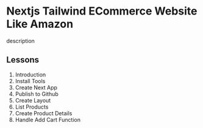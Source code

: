 # Nextjs Tailwind ECommerce Website Like Amazon

description

## Lessons

1. Introduction
2. Install Tools
3. Create Next App
4. Publish to Github
5. Create Layout
6. List Products
7. Create Product Details
8. Handle Add Cart Function

